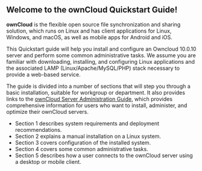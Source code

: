 ## Welcome to the ownCloud Quickstart Guide! 

**ownCloud** is the flexible open source file synchronization and sharing solution, which runs on Linux and has client applications for Linux, Windows, and macOS, as well as mobile apps for Android and iOS. 

This Quickstart guide will help you install and configure an Owncloud 10.0.10 server and perform some common administrative tasks. We assume you are familiar with downloading, installing, and configuring Linux applications and the associated LAMP (Linux/Apache/MySQL/PHP) stack necessary to provide a web-based service.

The guide is divided into a number of sections that will step you through a basic installation, suitable for workgroup or department. It also provides links to the [ownCloud Server Administration Guide](https://doc.owncloud.org/server/administration_manual/index.html), which provides comprehensive information for users who want to install, administer, and optimize their ownCloud servers. 

- Section 1 describes system requirements and deployment recommendations.
- Section 2 explains a manual installation on a Linux system.
- Section 3 covers configuration of the installed system.
- Section 4 covers some common administrative tasks.
- Section 5 describes how a user connects to the ownCloud server using a desktop or mobile client. 
